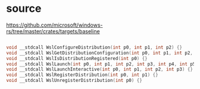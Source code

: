 # source

<https://github.com/microsoft/windows-rs/tree/master/crates/targets/baseline>

```c

void __stdcall WslConfigureDistribution(int p0, int p1, int p2) {}
void __stdcall WslGetDistributionConfiguration(int p0, int p1, int p2, int p3, int p4, int p5) {}
void __stdcall WslIsDistributionRegistered(int p0) {}
void __stdcall WslLaunch(int p0, int p1, int p2, int p3, int p4, int p5, int p6) {}
void __stdcall WslLaunchInteractive(int p0, int p1, int p2, int p3) {}
void __stdcall WslRegisterDistribution(int p0, int p1) {}
void __stdcall WslUnregisterDistribution(int p0) {}

```
